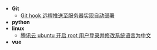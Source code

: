 * **Git**
  * [Git hook 远程推送至服务器实现自动部署](git/Git-hook.md)
* **python**
* **linux**
  * [腾讯云 ubuntu 开启 root 用户登录并修改系统语言为中文 ](linux/ubuntu_root.md)
* **vue**
